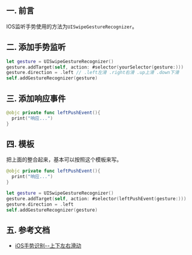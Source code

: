 ## 一. 前言

IOS监听手势使用的方法为`UISwipeGestureRecognizer`。



## 二. 添加手势监听

```swift
let gesture = UISwipeGestureRecognizer()
gesture.addTarget(self, action: #selector(yourSelector(gesture:)))
gesture.direction = .left // .left左滑 .right右滑 .up上滑 .down下滑
self.addGestureRecognizer(gesture)
```



## 三. 添加响应事件

```swift
@objc private func leftPushEvent(){
  print("响应...")
}
```



## 四. 模板

把上面的整合起来，基本可以按照这个模板来写。

```swift
@objc private func leftPushEvent(){
  print("响应...")
}

let gesture = UISwipeGestureRecognizer()
gesture.addTarget(self, action: #selector(leftPushEvent(gesture:)))
gesture.direction = .left
self.addGestureRecognizer(gesture)
```



## 五. 参考文档

* [iOS手势识别--上下左右滑动](https://www.jianshu.com/p/30104b1c872d)
